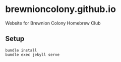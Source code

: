 # brewnioncolony.github.io
Website for Brewnion Colony Homebrew Club


## Setup
```
bundle install
bundle exec jekyll serve
```